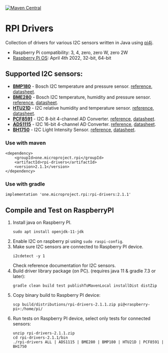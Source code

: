 [![Maven Central](https://maven-badges.herokuapp.com/maven-central/one.microproject.rpi/rpi-drivers/badge.svg)](https://maven-badges.herokuapp.com/maven-central/one.microproject.rpi/rpi-drivers)

# RPI Drivers
Collection of drivers for various I2C sensors 
written in Java using [pi4j](http://pi4j.com/).
* Raspberry Pi compatibility: 3, 4, zero, zero W, zero 2W
* [Raspberry Pi OS](https://www.raspberrypi.com/software/operating-systems/): April 4th 2022, 32-bit, 64-bit

## Supported I2C sensors:
* [__BMP180__](https://www.adafruit.com/product/1603) - Bosch I2C temperature and pressure sensor. [reference](docs/BMP180.md), [datasheet](docs/BMP180.pdf).
* [__BME280__](https://www.adafruit.com/product/2652) - Bosch I2C temperature, humidity and pressure sensor. [reference](docs/BME280.md), [datasheet](docs/BME280.pdf).
* [__HTU21D__](https://www.adafruit.com/product/3515) - I2C relative humidity and temperature sensor. [reference](docs/HTU21D.md), [datasheet](docs/HTU21D.pdf).
* [__PCF8591__](https://www.adafruit.com/product/4648) - I2C 8-bit 4-channel AD Converter. [reference](docs/PCF8591.md), [datasheet](docs/PCF8591.pdf).
* [__ADS1115__](https://www.adafruit.com/product/1085) - I2C 16-bit 4-channel AD Converter. [reference](docs/ADS1115.md), [datasheet](docs/ADS1115.pdf).
* [__BH1750__](https://www.adafruit.com/product/4681) - I2C Light Intensity Sensor. [reference](docs/BH1750FVI.md), [datasheet](docs/BH1750FVI.pdf).

### Use with maven
```
<dependency>
    <groupId>one.microproject.rpi</groupId>
    <artifactId>rpi-drivers</artifactId>
    <version>2.1.1</version>
</dependency>
```

### Use with gradle
```
implementation 'one.microproject.rpi:rpi-drivers:2.1.1'
```

## Compile and Test on RaspberryPI
1. Install java on Raspberry PI.
   ```
   sudo apt install openjdk-11-jdk
   ```
2. Enable I2C on raspberry pi using ``sudo raspi-config``.
3. Make sure I2C sensors are connected to Raspberry PI device.
   ```
   i2cdetect -y 1
   ```
   Check reference documentation for I2C sensors.
4. Build driver library package (on PC). (requires java 11 & gradle 7.3 or later):
   ```
   gradle clean build test publishToMavenLocal installDist distZip
   ```
5. Copy binary build to Raspberry PI device:
   ```
   scp build/distributions/rpi-drivers-2.1.1.zip pi@<raspberry-pi>:/home/pi/
   ```
6. Run tests on Raspberry PI device, select only tests for connected sensors:
   ```
   unzip rpi-drivers-2.1.1.zip
   cd rpi-drivers-2.1.1/bin
   ./rpi-drivers ALL | ADS1115 | BME280 | BMP180 | HTU21D | PCF8591 | BH1750
   ```
